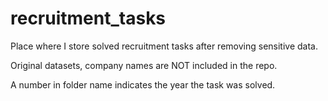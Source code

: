 # recruitment_tasks
Place where I store  solved recruitment tasks after removing sensitive data.

Original datasets, company names are NOT included in the repo.

A number in folder name indicates the year the task was solved.
